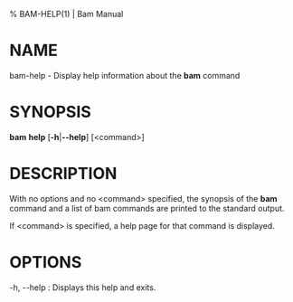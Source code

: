 % BAM-HELP(1) | Bam Manual

# NAME

bam-help - Display help information about the **bam** command

# SYNOPSIS

**bam** **help** [**-h**|**--help**] [\<command\>]

# DESCRIPTION

With no options and no \<command\> specified, the synopsis of the **bam**
command and a list of bam commands are printed to the standard output.

If \<command\> is specified, a help page for that command is displayed.

# OPTIONS
-h, --help
:   Displays this help and exits.
